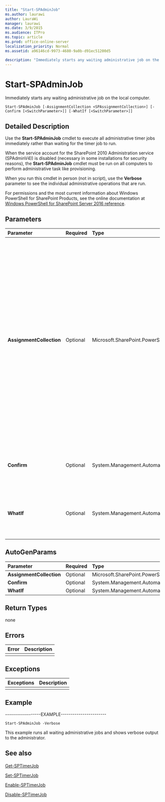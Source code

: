 ```yaml
---
title: "Start-SPAdminJob"
ms.author: laurawi
author: LauraWi
manager: laurawi
ms.date: 3/9/2015
ms.audience: ITPro
ms.topic: article
ms.prod: office-online-server
localization_priority: Normal
ms.assetid: a96146cd-9973-4680-9a0b-d91ec51200d5

description: "Immediately starts any waiting administrative job on the local computer."
---
```


# Start-SPAdminJob

Immediately starts any waiting administrative job on the local computer.
  
```
Start-SPAdminJob [-AssignmentCollection <SPAssignmentCollection>] [-Confirm [<SwitchParameter>]] [-WhatIf [<SwitchParameter>]]
```

## Detailed Description

Use the **Start-SPAdminJob** cmdlet to execute all administrative timer jobs immediately rather than waiting for the timer job to run. 
  
When the service account for the SharePoint 2010 Administration service (SPAdminV4)) is disabled (necessary in some installations for security reasons), the **Start-SPAdminJob** cmdlet must be run on all computers to perform administrative task like provisioning. 
  
When you run this cmdlet in person (not in script), use the **Verbose** parameter to see the individual administrative operations that are run. 
  
For permissions and the most current information about Windows PowerShell for SharePoint Products, see the online documentation at [Windows PowerShell for SharePoint Server 2016 reference](https://go.microsoft.com/fwlink/p/?LinkId=671715).
  
## Parameters

|**Parameter**|**Required**|**Type**|**Description**|
|:-----|:-----|:-----|:-----|
|**AssignmentCollection** <br/> |Optional  <br/> |Microsoft.SharePoint.PowerShell.SPAssignmentCollection  <br/> |Manages objects for the purpose of proper disposal. Use of objects, such as **SPWeb** or **SPSite**, can use large amounts of memory and use of these objects in Windows PowerShell scripts requires proper memory management. Using the **SPAssignment** object, you can assign objects to a variable and dispose of the objects after they are needed to free up memory. When **SPWeb**, **SPSite**, or **SPSiteAdministration** objects are used, the objects are automatically disposed of if an assignment collection or the **Global** parameter is not used.  <br/> > [!NOTE]> When the **Global** parameter is used, all objects are contained in the global store. If objects are not immediately used, or disposed of by using the **Stop-SPAssignment** command, an out-of-memory scenario can occur.           |
|**Confirm** <br/> |Optional  <br/> |System.Management.Automation.SwitchParameter  <br/> |Prompts you for confirmation before executing the command. For more information, type the following command: **get-help about_commonparameters** <br/> |
|**WhatIf** <br/> |Optional  <br/> |System.Management.Automation.SwitchParameter  <br/> |Displays a message that describes the effect of the command instead of executing the command. For more information, type the following command: **get-help about_commonparameters** <br/> |
   
## AutoGenParams

|**Parameter**|**Required**|**Type**|**Description**|
|:-----|:-----|:-----|:-----|
|**AssignmentCollection** <br/> |Optional  <br/> |Microsoft.SharePoint.PowerShell.SPAssignmentCollection  <br/> ||
|**Confirm** <br/> |Optional  <br/> |System.Management.Automation.SwitchParameter  <br/> ||
|**WhatIf** <br/> |Optional  <br/> |System.Management.Automation.SwitchParameter  <br/> ||
   
## Return Types

none
  
## Errors

|**Error**|**Description**|
|:-----|:-----|
|||
   
## Exceptions

|**Exceptions**|**Description**|
|:-----|:-----|
|||
   
## Example

------------------EXAMPLE-----------------------
  
```
Start-SPAdminJob -Verbose
```

This example runs all waiting administrative jobs and shows verbose output to the administrator.
  
## See also

#### 

[Get-SPTimerJob](../../../docs-conceptual/sharepoint-server/microsoft-powershell-for-sharepoint-server-reference/timer-jobs-cmdlets/get-sptimerjob.md)
  
[Set-SPTimerJob](../../../docs-conceptual/sharepoint-server/microsoft-powershell-for-sharepoint-server-reference/timer-jobs-cmdlets/set-sptimerjob.md)
  
[Enable-SPTimerJob](../../../docs-conceptual/sharepoint-server/microsoft-powershell-for-sharepoint-server-reference/timer-jobs-cmdlets/enable-sptimerjob.md)
  
[Disable-SPTimerJob](../../../docs-conceptual/sharepoint-server/microsoft-powershell-for-sharepoint-server-reference/timer-jobs-cmdlets/disable-sptimerjob.md)

